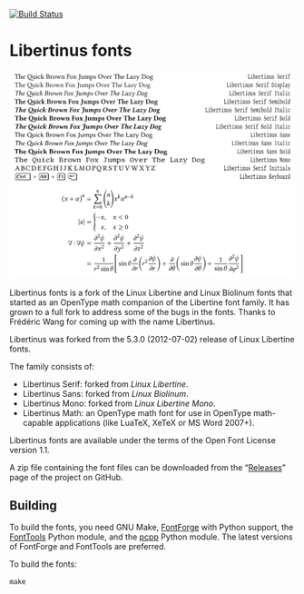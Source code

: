[![Build Status](https://travis-ci.org/alif-type/libertinus.svg?branch=master)](https://travis-ci.org/alif-type/libertinus)

Libertinus fonts
================

![Sample of Libertinus fonts](documentation/preview.svg)

Libertinus fonts is a fork of the Linux Libertine and Linux Biolinum fonts that
started as an OpenType math companion of the Libertine font family. It has grown
to a full fork to address some of the bugs in the fonts. Thanks to Frédéric
Wang for coming up with the name Libertinus.

Libertinus was forked from the 5.3.0 (2012-07-02) release of Linux Libertine fonts.

The family consists of:

* Libertinus Serif: forked from *Linux Libertine*.
* Libertinus Sans: forked from *Linux Biolinum*.
* Libertinus Mono: forked from *Linux Libertine Mono*.
* Libertinus Math: an OpenType math font for use in OpenType math-capable
  applications (like LuaTeX, XeTeX or MS Word 2007+).

Libertinus fonts are available under the terms of the Open Font License version
1.1.

A zip file containing the font files can be downloaded from the 
“[Releases](https://github.com/alif-type/libertinus/releases)” page
of the project on GitHub.

Building
--------
To build the fonts, you need GNU Make, [FontForge][1] with Python support, the
[FontTools][2] Python module, and the [pcpp][3] Python module. The latest
versions of FontForge and FontTools are preferred.

To build the fonts:

    make

[1]: https://fontforge.github.io
[2]: https://github.com/fonttools/fonttools
[3]: https://github.com/ned14/pcpp
